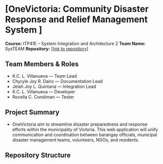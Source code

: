# [OneVictoria: Community Disaster Response and Relief Management System	]
**Course:** ITP41E – System Integration and Architecture 2
**Team Name:** SysTEAM
**Repository:** [[link to repository]](https://github.com/Jelahteen/ITE412_SIA2_SysTeam_OneVictoriaProject-.git)
## Team Members & Roles
- K.C. L. Villanueva — Team Lead
- Chyryle Joy R. Dairo — Documentation Lead
- Jelah Joy L. Quintana — Integration Lead
- K.C. L. Villanueva — Developer
- Rocella C. Condiman — Tester
## Project Summary
- OneVictoria aim to streamline disaster preparedness and response efforts within the municipality of Victoria. This web application will unify communication and coordination between barangay officials, municipal disaster management teams, volunteers, NGOs, and residents.
## Repository Structure
